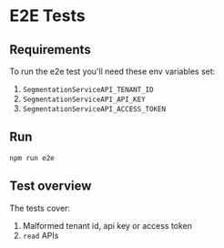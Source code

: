 # E2E Tests

## Requirements

To run the e2e test you'll need these env variables set:
  1. `SegmentationServiceAPI_TENANT_ID`
  2. `SegmentationServiceAPI_API_KEY`
  3. `SegmentationServiceAPI_ACCESS_TOKEN`

## Run

`npm run e2e`

## Test overview

The tests cover:

1. Malformed tenant id, api key or access token
2. `read` APIs
